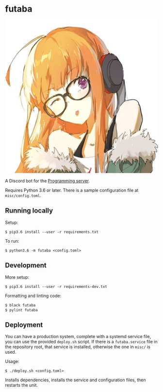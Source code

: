# futaba
![picture of futaba](images/futaba-portrait.png)

A Discord bot for the [Programming server](https://discord.gg/010z0Kw1A9ql5c1Qe).

Requires Python 3.6 or later. There is a sample configuration file at `misc/config.toml`.

## Running locally
Setup:
```
$ pip3.6 install --user -r requirements.txt
```

To run:
```
$ python3.6 -m futaba <config.toml>
```

## Development
More setup:
```
$ pip3.6 install --user -r requirements-dev.txt
```

Formatting and linting code:
```
$ black futaba
$ pylint futaba
```

## Deployment
You can have a production system, complete with a systemd service file, you can use the provided
`deploy.sh` script. If there is a `futaba.service` file in the repository root, that service is installed, otherwise the one in `misc/` is used.

Usage:
```
$ ./deploy.sh <config.toml>
```

Installs dependencies, installs the service and configuration files, then restarts the unit.
